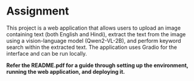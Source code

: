 # Assignment
This project is a web application that allows users to upload an image containing text (both English and Hindi), extract the text from the image using a vision-language model (Qwen2-VL-2B), and perform keyword search within the extracted text. The application uses Gradio for the interface and can be run locally. 

**Refer the README.pdf for a guide through setting up the environment, running the web application, and deploying it.**

